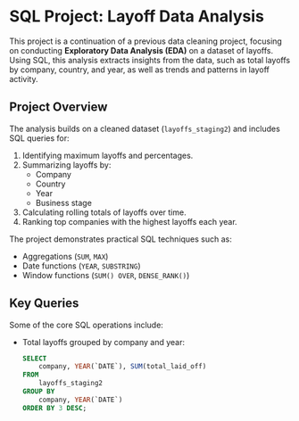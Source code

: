 # SQL Project: Layoff Data Analysis

This project is a continuation of a previous data cleaning project, focusing on conducting **Exploratory Data Analysis (EDA)** on a dataset of layoffs. Using SQL, this analysis extracts insights from the data, such as total layoffs by company, country, and year, as well as trends and patterns in layoff activity.

## Project Overview

The analysis builds on a cleaned dataset (`layoffs_staging2`) and includes SQL queries for:
1. Identifying maximum layoffs and percentages.
2. Summarizing layoffs by:
   - Company
   - Country
   - Year
   - Business stage
3. Calculating rolling totals of layoffs over time.
4. Ranking top companies with the highest layoffs each year.

The project demonstrates practical SQL techniques such as:
- Aggregations (`SUM`, `MAX`)
- Date functions (`YEAR`, `SUBSTRING`)
- Window functions (`SUM() OVER`, `DENSE_RANK()`)

## Key Queries
Some of the core SQL operations include:
- Total layoffs grouped by company and year:
  ```sql
  SELECT 
      company, YEAR(`DATE`), SUM(total_laid_off)
  FROM
      layoffs_staging2
  GROUP BY
      company, YEAR(`DATE`)
  ORDER BY 3 DESC;
